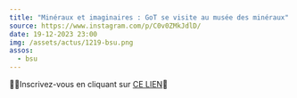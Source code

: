 ```yaml
---
title: "Minéraux et imaginaires : GoT se visite au musée des minéraux"
source: https://www.instagram.com/p/C0v0ZMkJdlD/
date: 19-12-2023 23:00
img: /assets/actus/1219-bsu.png
assos:
  - bsu
---
```


📝📌Inscrivez-vous en cliquant sur [CE LIEN](https://lime3-app3.sorbonne-universite.fr/index.php/694149)💎